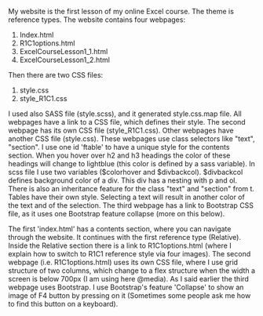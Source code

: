 My website is the first lesson of my online Excel course. The theme is reference types.
The website contains four webpages:
1. Index.html
2. R1C1options.html
3. ExcelCourseLesson1_1.html
4. ExcelCourseLesson1_2.html

Then there are two CSS files:
1. style.css
2. style_R1C1.css

I used also SASS file (style.scss), and it generated style.css.map file.
All webpages have a link to a CSS file, which defines their style. The second webpage has its own CSS file (style_R1C1.css).
Other webpages have another CSS file (style.css). These webpages use class selectors
like "text", "section". I use one id 'ftable' to have a unique style for the contents section.
When you hover over h2 and h3 headings the color of these headings will change to lightblue (this color is defined by a sass variable).
In scss file I use two variables ($colorhover and $divbackcol). $divbackcol defines background color of a div.
This div has a nesting with p and ol. There is also an inheritance feature for the class "text" and "section" from t.
Tables have their own style. Selecting a text will result in another color of the text and of the selection.
The third webpage has a link to Bootstrap CSS file, as it uses one Bootstrap feature collapse (more on this below).

The first 'index.html' has a contents section,
where you can navigate through the website. It continues with
the first reference type (Relative).
Inside the Relative section there is a link to R1C1options.html
(where I explain how to switch to R1C1 reference style via four images).
The second webpage (i.e. R1C1options.html) uses its own CSS file, where I use grid structure
of two columns, which change to a flex structure when the width a screen is below 700px (I am using here @media).
As I said earlier the third webpage uses Bootstrap. I use Bootstrap's feature 'Collapse'
to show an image of F4 button by pressing on it (Sometimes some people ask me how to find this button on a keyboard).
